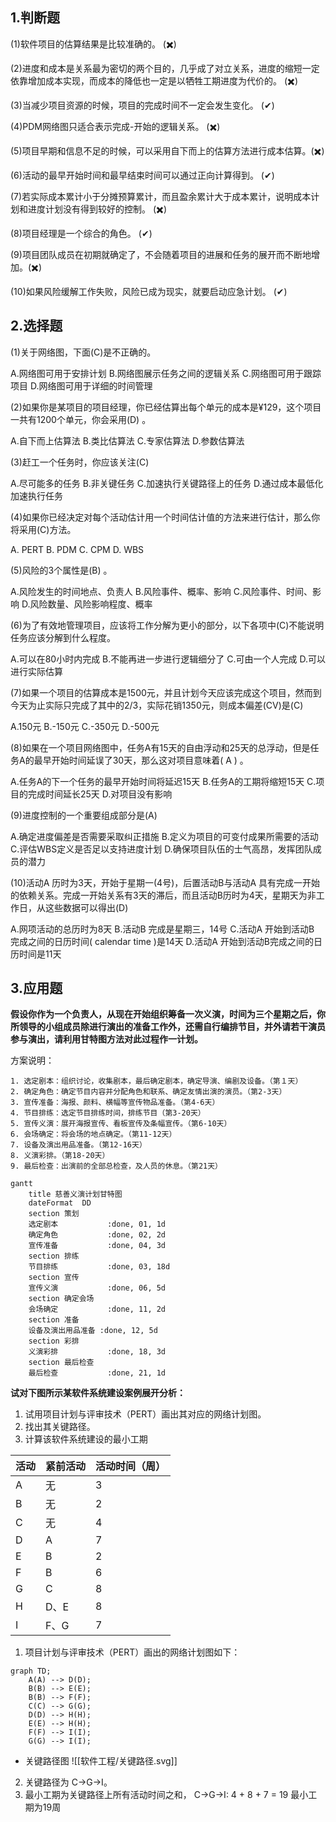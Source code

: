 ## 1.判断题
(1)软件项目的估算结果是比较准确的。 (✖️)

(2)进度和成本是关系最为密切的两个目的，几乎成了对立关系，进度的缩短一定依靠增加成本实现，而成本的降低也一定是以牺牲工期进度为代价的。 (✖️)

(3)当减少项目资源的时候，项目的完成时间不一定会发生变化。 (✔)

(4)PDM网络图只适合表示完成-开始的逻辑关系。 (✖️)

(5)项目早期和信息不足的时候，可以采用自下而上的估算方法进行成本估算。(✖️)

(6)活动的最早开始时间和最早结束时间可以通过正向计算得到。 (✔)

(7)若实际成本累计小于分摊预算累计，而且盈余累计大于成本累计，说明成本计划和进度计划没有得到较好的控制。 (✖️)

(8)项目经理是一个综合的角色。 (✔)

(9)项目团队成员在初期就确定了，不会随着项目的进展和任务的展开而不断地增加。(✖️)

(10)如果风险缓解工作失败，风险已成为现实，就要启动应急计划。 (✔)

## 2.选择题

(1)关于网络图，下面(C)是不正确的。

A.网络图可用于安排计划 B.网络图展示任务之间的逻辑关系
C.网络图可用于跟踪项目 D.网络图可用于详细的时间管理

(2)如果你是某项目的项目经理，你已经估算出每个单元的成本是¥129，这个项目一共有1200个单元，你会采用(D) 。

A.自下而上估算法 B.类比估算法
C.专家估算法 D.参数估算法

(3)赶工一个任务时，你应该关注(C)

A.尽可能多的任务 B.非关键任务
C.加速执行关键路径上的任务 D.通过成本最低化加速执行任务

(4)如果你已经决定对每个活动估计用一个时间估计值的方法来进行估计，那么你将采用(C)方法。

A. PERT B. PDM
C. CPM D. WBS

(5)风险的3个属性是(B) 。

A.风险发生的时间地点、负责人 B.风险事件、概率、影响
C.风险事件、时间、影响 D.风险数量、风险影响程度、概率

(6)为了有效地管理项目，应该将工作分解为更小的部分，以下各项中(C)不能说明任务应该分解到什么程度。

A.可以在80小时内完成 B.不能再进一步进行逻辑细分了
C.可由一个人完成 D.可以进行实际估算

(7)如果一个项目的估算成本是1500元，并且计划今天应该完成这个项目，然而到今天为止实际只完成了其中的2/3，实际花销1350元，则成本偏差(CV)是(C)

A.150元 B.-150元
C.-350元 D.-500元

(8)如果在一个项目网络图中，任务A有15天的自由浮动和25天的总浮动，但是任务A的最早开始时间延误了30天，那么这对项目意味着( A ) 。

A.任务A的下一个任务的最早开始时间将延迟15天
B.任务A的工期将缩短15天
C.项目的完成时间延长25天
D.对项目没有影响

(9)进度控制的一个重要组成部分是(A)

A.确定进度偏差是否需要采取纠正措施
B.定义为项目的可变付成果所需要的活动
C.评估WBS定义是否足以支持进度计划
D.确保项目队伍的士气高昂，发挥团队成员的潜力

(10)活动A 历时为3天，开始于星期一(4号)，后置活动B与活动A 具有完成一开始的依赖关系。完成一开始关系有3天的滞后，而且活动B历时为4天，星期天为非工作日，从这些数据可以得出(D)

A.网项活动的总历时为8天
B.活动B 完成是星期三，14号
C.活动A 开始到活动B 完成之间的日历时间( calendar time )是14天
D.活动A 开始到活动B完成之间的日历时间是11天

## 3.应用题

**假设你作为一个负责人，从现在开始组织筹备一次义演，时间为三个星期之后，你所领导的小组成员除进行演出的准备工作外，还需自行编排节目，并外请若干演员参与演出，请利用甘特图方法对此过程作一计划。**

方案说明： 

	1. 选定剧本：组织讨论，收集剧本，最后确定剧本，确定导演、编剧及设备。（第１天）
	2. 确定角色：确定节目内容并分配角色和联系、确定友情出演的演员。（第2-3天） 
	3. 宣传准备：海报、颜料、横幅等宣传物品准备。（第4-6天） 
	4. 节目排练：选定节目排练时间，排练节目（第3-20天） 
	5. 宣传义演：展开海报宣传、看板宣传及条幅宣传。（第6-10天） 
	6. 会场确定：将会场的地点确定。（第11-12天） 
	7. 设备及演出用品准备。（第12-16天） 
	8. 义演彩排。（第18-20天） 
	9. 最后检查：出演前的全部总检查，及人员的休息。（第21天）

```mermaid
gantt
    title 慈善义演计划甘特图
    dateFormat  DD
    section 策划
    选定剧本           :done, 01, 1d
    确定角色           :done, 02, 2d
    宣传准备           :done, 04, 3d
    section 排练
    节目排练           :done, 03, 18d
    section 宣传
    宣传义演           :done, 06, 5d
    section 确定会场
    会场确定           :done, 11, 2d
    section 准备
    设备及演出用品准备 :done, 12, 5d
    section 彩排
    义演彩排           :done, 18, 3d
    section 最后检查
    最后检查           :done, 21, 1d
```

**试对下图所示某软件系统建设案例展开分析：**

1. 试用项目计划与评审技术（PERT）画出其对应的网络计划图。
2. 找出其关键路径。
3. 计算该软件系统建设的最小工期

|活动|紧前活动|活动时间（周）|
|---|---|---|
|A|无|3|
|B|无|2|
|C|无|4|
|D|A|7|
|E|B|2|
|F|B|6|
|G|C|8|
|H|D、E|8|
|I|F、G|7|

1. 项目计划与评审技术（PERT）画出的网络计划图如下：


```mermaid
graph TD;
    A(A) --> D(D);
    B(B) --> E(E);
    B(B) --> F(F);
    C(C) --> G(G);
    D(D) --> H(H);
    E(E) --> H(H);
    F(F) --> I(I);
    G(G) --> I(I);
```

- 关键路径图
![[软件工程/关键路径.svg]]

2. 关键路径为 C->G->I。
3. 最小工期为关键路径上所有活动时间之和，
   C->G->I: 4 + 8 + 7 = 19
   最小工期为19周

